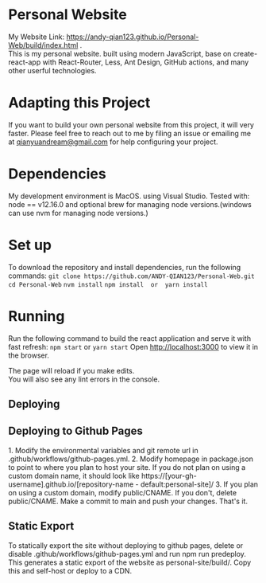 # Personal Website
My Website Link: https://andy-qian123.github.io/Personal-Web/build/index.html .
</br>
This is my personal website. built using modern JavaScript, base on create-react-app with React-Router, Less, Ant Design, GitHub actions, and many other userful technologies.

# Adapting this Project
If you want to build your own personal website from this project, it will very faster. Please feel free to reach out to me by filing an issue or emailing me at qianyuandream@gmail.com for help configuring your project.

# Dependencies
My development environment is MacOS. using Visual Studio.
Tested with: node == v12.16.0 and optional brew for managing node versions.(windows can use nvm for managing node versions.)

# Set up
To download the repository and install dependencies, run the following commands:
`git clone https://github.com/ANDY-QIAN123/Personal-Web.git`
`cd Personal-Web`
`nvm install`
`npm install  or  yarn install`

# Running

Run the following command to build the react application and serve it with fast refresh:
`npm start`
or
`yarn start`
Open [http://localhost:3000](http://localhost:3000) to view it in the browser.

The page will reload if you make edits.\
You will also see any lint errors in the console.

## Deploying
<h2>Deploying to Github Pages</h2>
1. Modify the environmental variables and git remote url in .github/workflows/github-pages.yml.
2. Modify homepage in package.json to point to where you plan to host your site. If you do not plan on using a custom domain name, it should look like https://[your-gh-username].github.io/[repository-name - default:personal-site]/
3. If you plan on using a custom domain, modify public/CNAME. If you don't, delete public/CNAME.
Make a commit to main and push your changes. That's it.

<h2>Static Export</h2>
To statically export the site without deploying to github pages, delete or disable .github/workflows/github-pages.yml and run npm run predeploy. This generates a static export of the website as personal-site/build/. Copy this and self-host or deploy to a CDN.